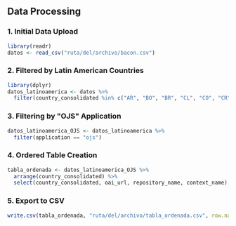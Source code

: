 ## Data Processing

### 1. Initial Data Upload

```r
library(readr)
datos <- read_csv("ruta/del/archivo/bacon.csv")
```
### 2. Filtered by Latin American Countries

```r
library(dplyr)
datos_latinoamerica <- datos %>%
  filter(country_consolidated %in% c("AR", "BO", "BR", "CL", "CO", "CR", "CU", "DO", "EC", "SV", "GT", "HN", "MX", "NI", "PA", "PY", "PE", "PR", "UY", "VE"))
```

### 3. Filtering by "OJS" Application

```r
datos_latinoamerica_OJS <- datos_latinoamerica %>%
  filter(application == "ojs")
```

### 4. Ordered Table Creation

```r
tabla_ordenada <- datos_latinoamerica_OJS %>%
  arrange(country_consolidated) %>%
  select(country_consolidated, oai_url, repository_name, context_name)
```

### 5. Export to CSV

```r
write.csv(tabla_ordenada, "ruta/del/archivo/tabla_ordenada.csv", row.names = FALSE)
```

